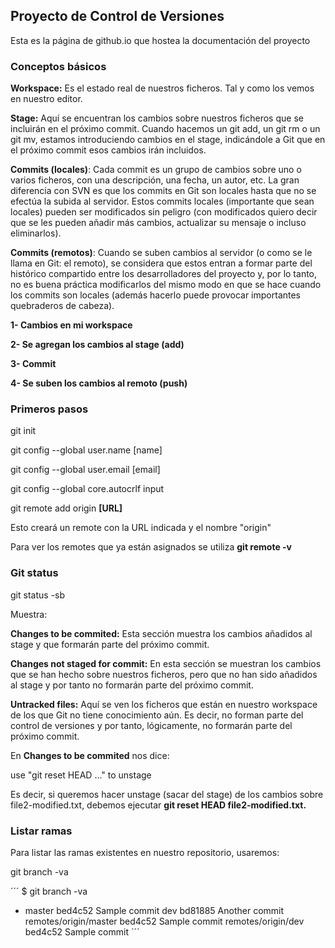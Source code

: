 ## Proyecto de Control de Versiones

Esta es la página de github.io que hostea la documentación del proyecto


### Conceptos básicos

**Workspace:** Es el estado real de nuestros ficheros. Tal y como los vemos en nuestro editor.

**Stage:** Aquí se encuentran los cambios sobre nuestros ficheros que se incluirán en el próximo commit. Cuando hacemos un git add, un git rm o un git mv, estamos introduciendo cambios en el stage, indicándole a Git que en el próximo commit esos cambios irán incluidos.

**Commits (locales)**: Cada commit es un grupo de cambios sobre uno o varios ficheros, con una descripción, una fecha, un autor, etc. La gran diferencia con SVN es que los commits en Git son locales hasta que no se efectúa la subida al servidor. Estos commits locales (importante que sean locales) pueden ser modificados sin peligro (con modificados quiero decir que se les pueden añadir más cambios, actualizar su mensaje o incluso eliminarlos).

**Commits (remotos)**: Cuando se suben cambios al servidor (o como se le llama en Git: el remoto), se considera que estos entran a formar parte del histórico compartido entre los desarrolladores del proyecto y, por lo tanto, no es buena práctica modificarlos del mismo modo en que se hace cuando los commits son locales (además hacerlo puede provocar importantes quebraderos de cabeza).

**1- Cambios en mi workspace**

**2- Se agregan los cambios al stage (add)**

**3- Commit**

**4- Se suben los cambios al remoto (push)**

### Primeros pasos

git init

git config --global user.name [name]

git config --global user.email [email]

git config --global core.autocrlf input



git remote add origin **[URL]**

Esto creará un remote con la URL indicada y el nombre "origin"

Para ver los remotes que ya están asignados se utiliza **git remote -v**




### Git status

git status -sb

Muestra: 

**Changes to be commited:** Esta sección muestra los cambios añadidos al stage y que formarán parte del próximo commit.

**Changes not staged for commit:** En esta sección se muestran los cambios que se han hecho sobre nuestros ficheros, pero que no han sido añadidos al stage y por tanto no formarán parte del próximo commit.

**Untracked files:** Aquí se ven los ficheros que están en nuestro workspace de los que Git no tiene conocimiento aún. Es decir, no forman parte del control de versiones y por tanto, lógicamente, no formarán parte del próximo commit.


En **Changes to be commited** nos dice:

use "git reset HEAD <file>..." to unstage
  
Es decir, si queremos hacer unstage (sacar del stage) de los cambios sobre file2-modified.txt, debemos ejecutar **git reset HEAD file2-modified.txt.**


### Listar ramas
Para listar las ramas existentes en nuestro repositorio, usaremos:

git branch -va

´´´
$ git branch -va
* master                  bed4c52 Sample commit
  dev                     bd81885 Another commit
  remotes/origin/master   bed4c52 Sample commit
  remotes/origin/dev      bed4c52 Sample commit
´´´

